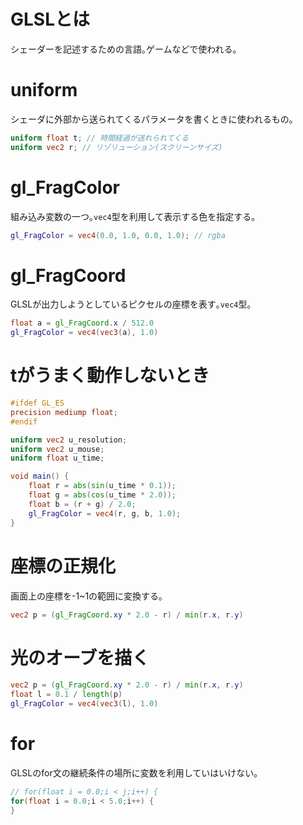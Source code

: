 # GLSLとは

シェーダーを記述するための言語｡ゲームなどで使われる｡

# uniform

シェーダに外部から送られてくるパラメータを書くときに使われるもの｡

```glsl
uniform float t; // 時間経過が送れられてくる
uniform vec2 r; // リゾリューション(スクリーンサイズ)
```

# gl_FragColor

組み込み変数の一つ｡`vec4`型を利用して表示する色を指定する｡

```glsl
gl_FragColor = vec4(0.0, 1.0, 0.0, 1.0); // rgba
```

# gl_FragCoord

GLSLが出力しようとしているピクセルの座標を表す｡`vec4`型｡

```glsl
float a = gl_FragCoord.x / 512.0
gl_FragColor = vec4(vec3(a), 1.0)
```

# tがうまく動作しないとき

```glsl
#ifdef GL_ES
precision mediump float;
#endif

uniform vec2 u_resolution;
uniform vec2 u_mouse;
uniform float u_time;

void main() {
    float r = abs(sin(u_time * 0.1));
    float g = abs(cos(u_time * 2.0));
    float b = (r + g) / 2.0;
    gl_FragColor = vec4(r, g, b, 1.0);
}
```

# 座標の正規化

画面上の座標を-1~1の範囲に変換する｡

```glsl
vec2 p = (gl_FragCoord.xy * 2.0 - r) / min(r.x, r.y)
```

# 光のオーブを描く

```glsl
vec2 p = (gl_FragCoord.xy * 2.0 - r) / min(r.x, r.y)
float l = 0.1 / length(p)
gl_FragColor = vec4(vec3(l), 1.0)
```

# for

GLSLのfor文の継続条件の場所に変数を利用していはいけない｡

```glsl
// for(float i = 0.0;i < j;i++) {
for(float i = 0.0;i < 5.0;i++) {
}
```